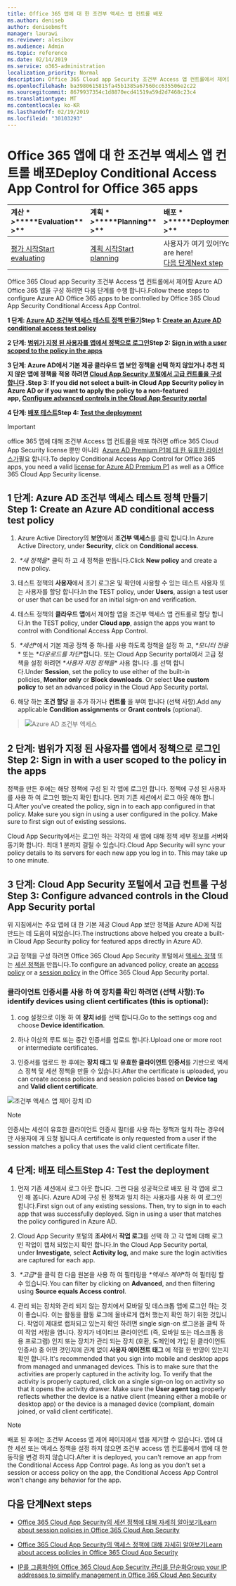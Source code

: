 ```yaml
---
title: Office 365 앱에 대 한 조건부 액세스 앱 컨트롤 배포
ms.author: deniseb
author: denisebmsft
manager: laurawi
ms.reviewer: alesibov
ms.audience: Admin
ms.topic: reference
ms.date: 02/14/2019
ms.service: o365-administration
localization_priority: Normal
description: Office 365 Cloud app Security 조건부 Access 앱 컨트롤에서 제어할 Azure AD Office 365 앱을 구성 하려면 다음 단계를 수행 합니다.
ms.openlocfilehash: ba3980615815fa45b1385a67560cc635506e2c22
ms.sourcegitcommit: 8679937354c1d8870ecd41519a59d2d7468c23c4
ms.translationtype: MT
ms.contentlocale: ko-KR
ms.lasthandoff: 02/19/2019
ms.locfileid: "30103293"
---
```

# <a name="deploy-conditional-access-app-control-for-office-365-apps"></a><span data-ttu-id="6e683-103">Office 365 앱에 대 한 조건부 액세스 앱 컨트롤 배포</span><span class="sxs-lookup"><span data-stu-id="6e683-103">Deploy Conditional Access App Control for Office 365 apps</span></span>

|<span data-ttu-id="6e683-104">계산 \* *\>*\*</span><span class="sxs-lookup"><span data-stu-id="6e683-104">\*\*\*\*Evaluation\*\* \>\*\*</span></span>|<span data-ttu-id="6e683-105">계획 \* *\>*\*</span><span class="sxs-lookup"><span data-stu-id="6e683-105">\*\*\*\*Planning\*\* \>\*\*</span></span>|<span data-ttu-id="6e683-106">배포 \* *\>*\*</span><span class="sxs-lookup"><span data-stu-id="6e683-106">\*\*\*\*Deployment\*\* \>\*\*</span></span>|<span data-ttu-id="6e683-107">사용률 \* \* \* \*</span><span class="sxs-lookup"><span data-stu-id="6e683-107">\*\*\*\*Utilization\*\*\*\*</span></span>|
|:-----|:-----|:-----|:-----|
|[<span data-ttu-id="6e683-108">평가 시작</span><span class="sxs-lookup"><span data-stu-id="6e683-108">Start evaluating</span></span>](office-365-cas-overview.md) <br/> |[<span data-ttu-id="6e683-109">계획 시작</span><span class="sxs-lookup"><span data-stu-id="6e683-109">Start planning</span></span>](get-ready-for-office-365-cas.md) <br/> |<span data-ttu-id="6e683-110">사용자가 여기 있어!</span><span class="sxs-lookup"><span data-stu-id="6e683-110">You are here!</span></span>  <br/> [<span data-ttu-id="6e683-111">다음 단계</span><span class="sxs-lookup"><span data-stu-id="6e683-111">Next step</span></span>](ocas-session-policies.md) <br/> |[<span data-ttu-id="6e683-112">활용 시작</span><span class="sxs-lookup"><span data-stu-id="6e683-112">Start utilizing</span></span>](utilization-activities-for-ocas.md) <br/> |

<span data-ttu-id="6e683-113">Office 365 Cloud app Security 조건부 Access 앱 컨트롤에서 제어할 Azure AD Office 365 앱을 구성 하려면 다음 단계를 수행 합니다.</span><span class="sxs-lookup"><span data-stu-id="6e683-113">Follow these steps to configure Azure AD Office 365 apps to be controlled by Office 365 Cloud App Security Conditional Access App Control.</span></span>

<span data-ttu-id="6e683-114">**1 단계: [Azure AD 조건부 액세스 테스트 정책 만들기](#step-1-create-an-azure-ad-conditional-access-test-policy)**</span><span class="sxs-lookup"><span data-stu-id="6e683-114">**Step 1: [Create an Azure AD conditional access test policy](#step-1-create-an-azure-ad-conditional-access-test-policy)**</span></span>

<span data-ttu-id="6e683-115">**2 단계: [범위가 지정 된 사용자를 앱에서 정책으로 로그인](#step-2-sign-in-with-a-user-scoped-to-the-policy-in-the-apps)**</span><span class="sxs-lookup"><span data-stu-id="6e683-115">**Step 2: [Sign in with a user scoped to the policy in the apps](#step-2-sign-in-with-a-user-scoped-to-the-policy-in-the-apps)**</span></span>

<span data-ttu-id="6e683-116">**3 단계: Azure AD에서 기본 제공 클라우드 앱 보안 정책을 선택 하지 않았거나 추천 되지 않은 앱에 정책을 적용 하려면 [Cloud App Security 포털에서 고급 컨트롤을 구성 합니다](#step-3-configure-advanced-controls-in-the-cloud-app-security-portal) .**</span><span class="sxs-lookup"><span data-stu-id="6e683-116">**Step 3: If you did not select a built-in Cloud App Security policy in Azure AD or if you want to apply the policy to a non-featured app, [Configure advanced controls in the Cloud App Security portal](#step-3-configure-advanced-controls-in-the-cloud-app-security-portal)**</span></span>

<span data-ttu-id="6e683-117">**4 단계: [배포 테스트](#step-4-test-the-deployment)**</span><span class="sxs-lookup"><span data-stu-id="6e683-117">**Step 4: [Test the deployment](#step-4-test-the-deployment)**</span></span>

> [!IMPORTANT]
> <span data-ttu-id="6e683-118">office 365 앱에 대해 조건부 Access 앱 컨트롤을 배포 하려면 office 365 Cloud App Security license 뿐만 아니라  [Azure AD Premium P1에 대 한 유효한 라이선스가](https://docs.microsoft.com/azure/active-directory/license-users-groups)필요 합니다.</span><span class="sxs-lookup"><span data-stu-id="6e683-118">To deploy Conditional Access App Control for Office 365 apps, you need a valid [license for Azure AD Premium P1](https://docs.microsoft.com/azure/active-directory/license-users-groups) as well as a Office 365 Cloud App Security license.</span></span>

## <a name="step-1-create-an-azure-ad-conditional-access-test-policy"></a><span data-ttu-id="6e683-119">1 단계: Azure AD 조건부 액세스 테스트 정책 만들기</span><span class="sxs-lookup"><span data-stu-id="6e683-119">Step 1: Create an Azure AD conditional access test policy</span></span> 

1. <span data-ttu-id="6e683-120">Azure Active Directory의 **보안**에서 **조건부 액세스**를 클릭 합니다.</span><span class="sxs-lookup"><span data-stu-id="6e683-120">In Azure Active Directory, under **Security**, click on **Conditional access**.</span></span>

2. <span data-ttu-id="6e683-121"> *\*새 정책을** 클릭 하 고 새 정책을 만듭니다.</span><span class="sxs-lookup"><span data-stu-id="6e683-121">Click **New policy** and create a new policy.</span></span>

3. <span data-ttu-id="6e683-122">테스트 정책의 **사용자**에서 초기 로그온 및 확인에 사용할 수 있는 테스트 사용자 또는 사용자를 할당 합니다.</span><span class="sxs-lookup"><span data-stu-id="6e683-122">In the TEST policy, under **Users**, assign a test user or user that can be used for an initial sign-on and verification.</span></span>

4. <span data-ttu-id="6e683-123">테스트 정책의 **클라우드 앱**에서 제어할 앱을 조건부 액세스 앱 컨트롤로 할당 합니다.</span><span class="sxs-lookup"><span data-stu-id="6e683-123">In the TEST policy, under **Cloud app**, assign the apps you want to control with Conditional Access App Control.</span></span>

5. <span data-ttu-id="6e683-p101"> *\*세션*\*에서 기본 제공 정책 중 하나를 사용 하도록 정책을 설정 하 고, *\*모니터 전용** 또는 *\*다운로드를 차단*\*합니다. 또는 Cloud App Security portal에서 고급 정책을 설정 하려면 *\*사용자 지정 정책을** 사용 합니다 .를 선택 합니다.</span><span class="sxs-lookup"><span data-stu-id="6e683-p101">Under **Session**, set the policy to use either of the built-in policies, **Monitor only** or **Block downloads**. Or select **Use custom policy** to set an advanced policy in the Cloud App Security portal.</span></span>

6. <span data-ttu-id="6e683-126">해당 하는 **조건 할당** 을 추가 하거나 **컨트롤** 을 부여 합니다 (선택 사항).</span><span class="sxs-lookup"><span data-stu-id="6e683-126">Add any applicable **Condition assignments** or **Grant controls** (optional).</span></span>

> ![Azure AD 조건부 액세스](media/image1.png)

## <a name="step-2-sign-in-with-a-user-scoped-to-the-policy-in-the-apps"></a><span data-ttu-id="6e683-128">2 단계: 범위가 지정 된 사용자를 앱에서 정책으로 로그인</span><span class="sxs-lookup"><span data-stu-id="6e683-128">Step 2: Sign in with a user scoped to the policy in the apps</span></span> 

<span data-ttu-id="6e683-p102">정책을 만든 후에는 해당 정책에 구성 된 각 앱에 로그인 합니다. 정책에 구성 된 사용자를 사용 하 여 로그인 했는지 확인 합니다. 먼저 기존 세션에서 로그 아웃 해야 합니다.</span><span class="sxs-lookup"><span data-stu-id="6e683-p102">After you've created the policy, sign in to each app configured in that policy. Make sure you sign in using a user configured in the policy. Make sure to first sign out of existing sessions.</span></span>

<span data-ttu-id="6e683-p103">Cloud App Security에서는 로그인 하는 각각의 새 앱에 대해 정책 세부 정보를 서버와 동기화 합니다. 최대 1 분까지 걸릴 수 있습니다.</span><span class="sxs-lookup"><span data-stu-id="6e683-p103">Cloud App Security will sync your policy details to its servers for each new app you log in to. This may take up to one minute.</span></span>

## <a name="step-3-configure-advanced-controls-in-the-cloud-app-security-portal"></a><span data-ttu-id="6e683-134">3 단계: Cloud App Security 포털에서 고급 컨트롤 구성</span><span class="sxs-lookup"><span data-stu-id="6e683-134">Step 3: Configure advanced controls in the Cloud App Security portal</span></span> 

<span data-ttu-id="6e683-135">위 지침에서는 주요 앱에 대 한 기본 제공 Cloud App 보안 정책을 Azure AD에 직접 만드는 데 도움이 되었습니다.</span><span class="sxs-lookup"><span data-stu-id="6e683-135">The instructions above helped you create a built-in Cloud App Security policy for featured apps directly in Azure AD.</span></span>

<span data-ttu-id="6e683-136">고급 정책을 구성 하려면 Office 365 Cloud App Security 포털에서 [액세스 정책](ocas-access-policies.md) 또는 [세션 정책을](ocas-session-policies.md) 만듭니다.</span><span class="sxs-lookup"><span data-stu-id="6e683-136">To configure an advanced policy, create an [access policy](ocas-access-policies.md) or a [session policy](ocas-session-policies.md) in the Office 365 Cloud App Security portal.</span></span>

### <a name="to-identify-devices-using-client-certificates-this-is-optional"></a><span data-ttu-id="6e683-137">클라이언트 인증서를 사용 하 여 장치를 확인 하려면 (선택 사항):</span><span class="sxs-lookup"><span data-stu-id="6e683-137">To identify devices using client certificates (this is optional):</span></span>

1. <span data-ttu-id="6e683-138">cog 설정으로 이동 하 여 **장치 id**를 선택 합니다.</span><span class="sxs-lookup"><span data-stu-id="6e683-138">Go to the settings cog and choose **Device identification**.</span></span>

2. <span data-ttu-id="6e683-139">하나 이상의 루트 또는 중간 인증서를 업로드 합니다.</span><span class="sxs-lookup"><span data-stu-id="6e683-139">Upload one or more root or intermediate certificates.</span></span>

3. <span data-ttu-id="6e683-140">인증서를 업로드 한 후에는 **장치 태그** 및 **유효한 클라이언트 인증서**를 기반으로 액세스 정책 및 세션 정책을 만들 수 있습니다.</span><span class="sxs-lookup"><span data-stu-id="6e683-140">After the certificate is uploaded, you can create access policies and session policies based on **Device tag** and **Valid client certificate**.</span></span>

![조건부 액세스 앱 제어 장치 ID](media/image2.png)

> [!NOTE]
> <span data-ttu-id="6e683-142">인증서는 세션이 유효한 클라이언트 인증서 필터를 사용 하는 정책과 일치 하는 경우에만 사용자에 게 요청 됩니다.</span><span class="sxs-lookup"><span data-stu-id="6e683-142">A certificate is only requested from a user if the session matches a policy that uses the valid client certificate filter.</span></span>
> 
## <a name="step-4-test-the-deployment"></a><span data-ttu-id="6e683-143">4 단계: 배포 테스트</span><span class="sxs-lookup"><span data-stu-id="6e683-143">Step 4: Test the deployment</span></span> 

1. <span data-ttu-id="6e683-p104">먼저 기존 세션에서 로그 아웃 합니다. 그런 다음 성공적으로 배포 된 각 앱에 로그인 해 봅니다. Azure AD에 구성 된 정책과 일치 하는 사용자를 사용 하 여 로그인 합니다.</span><span class="sxs-lookup"><span data-stu-id="6e683-p104">First sign out of any existing sessions. Then, try to sign in to each app that was successfully deployed. Sign in using a user that matches the policy configured in Azure AD.</span></span>

2. <span data-ttu-id="6e683-147">Cloud App Security 포털의 **조사**에서 **작업 로그**를 선택 하 고 각 앱에 대해 로그인 작업이 캡처 되었는지 확인 합니다.</span><span class="sxs-lookup"><span data-stu-id="6e683-147">In the Cloud App Security portal, under **Investigate**, select **Activity log**, and make sure the login activities are captured for each app.</span></span>

3. <span data-ttu-id="6e683-148"> *\*고급*\*을 클릭 한 다음 원본을 사용 하 여 필터링을 *\*액세스 제어*\*하 여 필터링 할 수 있습니다.</span><span class="sxs-lookup"><span data-stu-id="6e683-148">You can filter by clicking on **Advanced**, and then filtering using **Source equals Access control**.</span></span>

4. <span data-ttu-id="6e683-p105">관리 되는 장치와 관리 되지 않는 장치에서 모바일 및 데스크톱 앱에 로그인 하는 것이 좋습니다. 이는 활동을 활동 로그에 올바르게 캡처 했는지 확인 하기 위한 것입니다. 작업이 제대로 캡처되고 있는지 확인 하려면 single sign-on 로그온을 클릭 하 여 작업 서랍을 엽니다. 장치가 네이티브 클라이언트 (즉, 모바일 또는 데스크톱 응용 프로그램) 인지 또는 장치가 관리 되는 장치 (호환, 도메인에 가입 된 클라이언트 인증서) 중 어떤 것인지에 관계 없이 **사용자 에이전트 태그** 에 적절 한 반영이 있는지 확인 합니다.</span><span class="sxs-lookup"><span data-stu-id="6e683-p105">It's recommended that you sign into mobile and desktop apps from managed and unmanaged devices. This is to make sure that the activities are properly captured in the activity log. To verify that the activity is properly captured, click on a single sign-on log on activity so that it opens the activity drawer. Make sure the **User agent tag** properly reflects whether the device is a native client (meaning either a mobile or desktop app) or the device is a managed device (compliant, domain joined, or valid client certificate).</span></span>

> [!NOTE]
> <span data-ttu-id="6e683-p106">배포 된 후에는 조건부 Access 앱 제어 페이지에서 앱을 제거할 수 없습니다. 앱에 대 한 세션 또는 액세스 정책을 설정 하지 않으면 조건부 access 앱 컨트롤에서 앱에 대 한 동작을 변경 하지 않습니다.</span><span class="sxs-lookup"><span data-stu-id="6e683-p106">After it is deployed, you can't remove an app from the Conditional Access App Control page. As long as you don't set a session or access policy on the app, the Conditional Access App Control won't change any behavior for the app.</span></span>

## <a name="next-steps"></a><span data-ttu-id="6e683-155">다음 단계</span><span class="sxs-lookup"><span data-stu-id="6e683-155">Next steps</span></span>

- [<span data-ttu-id="6e683-156">Office 365 Cloud App Security의 세션 정책에 대해 자세히 알아보기</span><span class="sxs-lookup"><span data-stu-id="6e683-156">Learn about session policies in Office 365 Cloud App Security</span></span>](ocas-session-policies.md)

- [<span data-ttu-id="6e683-157">Office 365 Cloud App Security의 액세스 정책에 대해 자세히 알아보기</span><span class="sxs-lookup"><span data-stu-id="6e683-157">Learn about access policies in Office 365 Cloud App Security</span></span>](ocas-access-policies.md) 

- [<span data-ttu-id="6e683-158">IP를 그룹화하여 Office 365 Cloud App Security 관리를 단순화</span><span class="sxs-lookup"><span data-stu-id="6e683-158">Group your IP addresses to simplify management in Office 365 Cloud App Security</span></span>](group-your-ip-addresses-in-ocas.md)